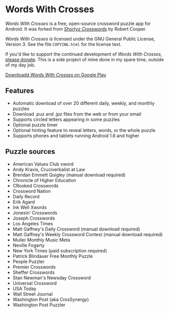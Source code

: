 Words With Crosses
==================

*Words With Crosses* is a free, open-source crossword puzzle app for Android.  It was forked from [*Shortyz Crosswords*](http://code.google.com/p/shortyz/) by Robert Cooper.

*Words With Crosses* is licensed under the GNU General Public License, Version 3.  See the file `COPYING.html` for the license text.

If you'd like to support the continued development of *Words With Crosses*, [please donate](http://adamrosenfield.com/donate).  This is a side project of mine done in my spare time, outside of my day job.

[Downloadd *Words With Crosses* on Google Play](https://play.google.com/store/apps/details?id=com.adamrosenfield.wordswithcrosses)

Features
--------

- Automatic download of over 20 different daily, weekly, and monthly puzzles
- Download .puz and .jpz files from the web or from your email
- Supports circled letters appearing in some puzzles
- Optional puzzle timer
- Optional hinting feature to reveal letters, words, or the whole puzzle
- Supports phones and tablets running Android 1.6 and higher

Puzzle sources
--------------

- American Values Club xword
- Andy Kravis, Cruciverbalist at Law
- Brendan Emmett Quigley (manual download required)
- Chronicle of Higher Education
- CRooked Crosswords
- Crossword Nation
- Daily Record
- Erik Agard
- Ink Well Xwords
- Jonesin' Crosswords
- Joseph Crosswords
- Los Angeles Times
- Matt Gaffney's Daily Crossword (manual download required)
- Matt Gaffney's Weekly Crossword Contest (manual download required)
- Muller Monthly Music Meta
- Neville Fogarty
- New York Times (paid subscription required)
- Patrick Blindauer Free Monthly Puzzle
- People Puzzler
- Premier Crosswords
- Sheffer Crosswords
- Stan Newman's Newsday Crossword
- Universal Crossword
- USA Today
- Wall Street Journal
- Washington Post (aka CrosSynergy)
- Washington Post Puzzler

